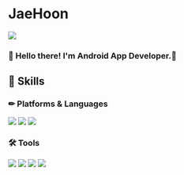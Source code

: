 # JaeHoon

<img src="https://img.shields.io/badge/tjwogns0820@gmail.com-EA4335?style=flat-square&logo=Gmail&logoColor=white"/>

### 👋 Hello there! I'm Android App Developer.🔋




<!--
**tjwogns/tjwogns** is a ✨ _special_ ✨ repository because its `README.md` (this file) appears on your GitHub profile.

Here are some ideas to get you started:

- 🔭 I’m currently working on ...
- 🌱 I’m currently learning ...
- 👯 I’m looking to collaborate on ...
- 🤔 I’m looking for help with ...
- 💬 Ask me about ...
- 📫 How to reach me: ...
- 😄 Pronouns: ...
- ⚡ Fun fact: ...
-->

## 📖 Skills
### ✏ Platforms & Languages
<img src="https://img.shields.io/badge/Android-3DDC84?style=flat-square&logo=Android&logoColor=white"/> <img src="https://img.shields.io/badge/Java-007396?style=flat-square&logo=Java&logoColor=white"/> <img src="https://img.shields.io/badge/kotlin-7F52FF?style=flat-square&logo=Kotlin&logoColor=white"/>

### 🛠 Tools

<img src="https://img.shields.io/badge/Andoid Studio-3DDC84?style=flat-square&logo=AndroidStudio&logoColor=white"/> <img src="https://img.shields.io/badge/firebase-FFCA28?style=flat-square&logo=Firebase&logoColor=white"/> <img src="https://img.shields.io/badge/git-F05032?style=flat-square&logo=Git&logoColor=white"/> <img src="https://img.shields.io/badge/github-181717?style=flat-square&logo=GitHub&logoColor=white"/>
